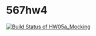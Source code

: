 # 567hw4
[![Build Status of HW05a_Mocking](https://app.travis-ci.com/leopapadopoulos6/567hw4.svg?branch=HW05a_Mocking)](https://app.travis-ci.com/leopapadopoulos6/567hw4)

